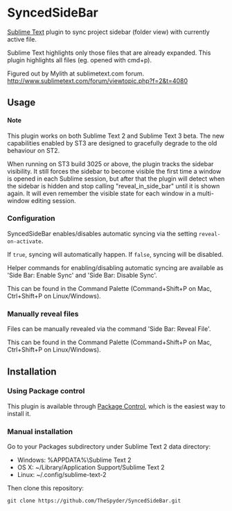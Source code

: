 SyncedSideBar
=============

[Sublime Text](http://www.sublimetext.com/) plugin to sync project sidebar
(folder view) with currently active file.

Sublime Text highlights only those files that are already expanded. This plugin highlights all files (eg. opened with cmd+p).

Figured out by Mylith at sublimetext.com forum.
http://www.sublimetext.com/forum/viewtopic.php?f=2&t=4080

Usage
-----

#### Note

This plugin works on both Sublime Text 2 and Sublime Text 3 beta. The new capabilities enabled by ST3 are designed to gracefully degrade to the old behaviour on ST2.

When running on ST3 build 3025 or above, the plugin tracks the sidebar visibility. It still forces the sidebar to become visible the first time a window is opened in each Sublime session, but after that the plugin will detect when the sidebar is hidden and stop calling "reveal_in_side_bar" until it is shown again. It will even remember the visible state for each window in a multi-window editing session.

### Configuration

SyncedSideBar enables/disables automatic syncing via the setting `reveal-on-activate`.

If `true`, syncing will automatically happen. If `false`, syncing will be disabled.

Helper commands for enabling/disabling automatic syncing are available as 'Side Bar: Enable Sync' and 'Side Bar: Disable Sync'.

This can be found in the Command Palette (Command+Shift+P on Mac, Ctrl+Shift+P on Linux/Windows).

### Manually reveal files

Files can be manually revealed via the command 'Side Bar: Reveal File'.

This can be found in the Command Palette (Command+Shift+P on Mac, Ctrl+Shift+P on Linux/Windows).

Installation
------------

### Using Package control

This plugin is available through [Package Control](http://wbond.net/sublime_packages/package_control),
which is the easiest way to install it.

### Manual installation

Go to your Packages subdirectory under Sublime Text 2 data directory:

* Windows: %APPDATA%\Sublime Text 2
* OS X: ~/Library/Application Support/Sublime Text 2
* Linux: ~/.config/sublime-text-2

Then clone this repository:

    git clone https://github.com/TheSpyder/SyncedSideBar.git

